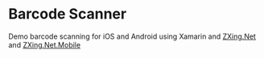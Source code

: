 # Barcode Scanner
Demo barcode scanning for iOS and Android using Xamarin and [ZXing.Net](https://zxingnet.codeplex.com/) and [ZXing.Net.Mobile](https://github.com/Redth/ZXing.Net.Mobile)
